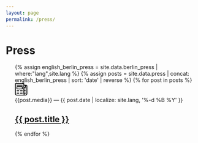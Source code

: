 ```yaml
---
layout: page
permalink: /press/
---
```


<h1 class="marg-b-4">Press</h1>

<ul>
  {% assign english_berlin_press = site.data.berlin_press | where:"lang",site.lang %}
  {% assign posts = site.data.press | concat: english_berlin_press | sort: 'date' | reverse %}
  {% for post in posts  %}
    <article class="marg-b-4 flex">
        <img
          alt=""
          aria-hidden
          class="marg-r-3 press-icon"
          role="presentation"
          src="/assets/icons/news.svg"
          width="32"
        >
        <div>
          <div>
            {{post.media}} —
            <time datetime="{{ post.date | date: '%Y-%m-%d' }}">
              {{ post.date | localize: site.lang, '%-d %B %Y' }}
            </time>
          </div>
          <h2>
            <a hreflang="{{post.lang}}-DE" href="{{ post.url }}">
              {{ post.title }}
            </a>
          </h2>
        </div>
      </article>
  {% endfor %}
</ul>
